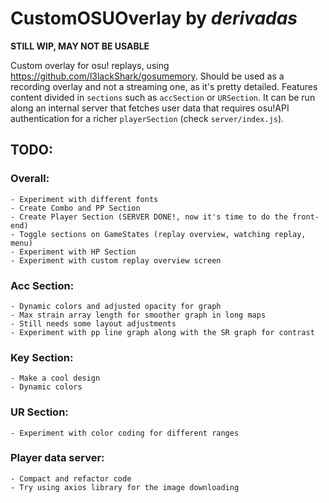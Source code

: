 # CustomOSUOverlay by *derivadas*

**STILL WIP, MAY NOT BE USABLE**

Custom overlay for osu! replays, using https://github.com/l3lackShark/gosumemory. Should be used as a recording overlay and not a streaming one, as it's pretty detailed. Features content divided in `sections` such as `accSection` or `URSection`. It can be run along an internal server that fetches user data that requires osu!API authentication for a richer `playerSection` (check `server/index.js`).

## TODO:

### Overall: 

    - Experiment with different fonts
    - Create Combo and PP Section
    - Create Player Section (SERVER DONE!, now it's time to do the front-end)
    - Toggle sections on GameStates (replay overview, watching replay, menu)
    - Experiment with HP Section
    - Experiment with custom replay overview screen

### Acc Section:

    - Dynamic colors and adjusted opacity for graph
    - Max strain array length for smoother graph in long maps
    - Still needs some layout adjustments
    - Experiment with pp line graph along with the SR graph for contrast 

### Key Section:

    - Make a cool design
    - Dynamic colors

### UR Section:
    - Experiment with color coding for different ranges

### Player data server:
    - Compact and refactor code
    - Try using axios library for the image downloading

